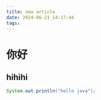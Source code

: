 ```yaml
---
title: new article
date: 2024-06-21 14:17:44
tags:
---
```


# 你好
## hihihi
```java
System.out.println("hello java");